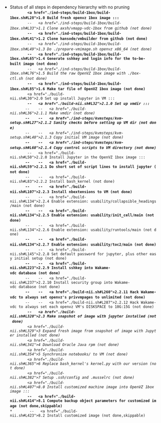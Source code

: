 * Status of all steps in dependency hierarchy with no pruning
<code>**&nbsp;&nbsp;&nbsp;&nbsp;&nbsp;&nbsp;&nbsp;&nbsp;<a&nbsp;href="./ind-steps/build-1box/build-1box.sh#L28">1.0</a>&nbsp;Build&nbsp;fresh&nbsp;openvz&nbsp;1box&nbsp;image&nbsp;:::</code><br>
<code>***&nbsp;&nbsp;&nbsp;&nbsp;&nbsp;&nbsp;&nbsp;&nbsp;--&nbsp;&nbsp;&nbsp;<a&nbsp;href="./ind-steps/build-1box/build-1box.sh#L33">1.1</a>&nbsp;Clone&nbsp;axsh/vmapp-vdc-1box&nbsp;from&nbsp;github&nbsp;(not&nbsp;done)</code><br>
<code>***&nbsp;&nbsp;&nbsp;&nbsp;&nbsp;&nbsp;&nbsp;&nbsp;--&nbsp;&nbsp;&nbsp;<a&nbsp;href="./ind-steps/build-1box/build-1box.sh#L41">1.2</a>&nbsp;Clone&nbsp;hansode/vmbuilder&nbsp;from&nbsp;github&nbsp;(not&nbsp;done)</code><br>
<code>***&nbsp;&nbsp;&nbsp;&nbsp;&nbsp;&nbsp;&nbsp;&nbsp;--&nbsp;&nbsp;&nbsp;<a&nbsp;href="./ind-steps/build-1box/build-1box.sh#L49">1.3</a>&nbsp;Do&nbsp;./prepare-vmimage.sh&nbsp;openvz&nbsp;x86_64&nbsp;(not&nbsp;done)</code><br>
<code>***&nbsp;&nbsp;&nbsp;&nbsp;&nbsp;&nbsp;&nbsp;&nbsp;--&nbsp;&nbsp;&nbsp;<a&nbsp;href="./ind-steps/build-1box/build-1box.sh#L65">1.4</a>&nbsp;Generate&nbsp;sshkey&nbsp;and&nbsp;login&nbsp;info&nbsp;for&nbsp;the&nbsp;to-be-built&nbsp;image&nbsp;(not&nbsp;done)</code><br>
<code>***&nbsp;&nbsp;&nbsp;&nbsp;&nbsp;&nbsp;&nbsp;&nbsp;--&nbsp;&nbsp;&nbsp;<a&nbsp;href="./ind-steps/build-1box/build-1box.sh#L76">1.5</a>&nbsp;Build&nbsp;the&nbsp;raw&nbsp;OpenVZ&nbsp;1box&nbsp;image&nbsp;with&nbsp;./box-ctl.sh&nbsp;(not&nbsp;done)</code><br>
<code>***&nbsp;&nbsp;&nbsp;&nbsp;&nbsp;&nbsp;&nbsp;&nbsp;--&nbsp;&nbsp;&nbsp;<a&nbsp;href="./ind-steps/build-1box/build-1box.sh#L85">1.6</a>&nbsp;Make&nbsp;tar&nbsp;file&nbsp;of&nbsp;OpenVZ&nbsp;1box&nbsp;image&nbsp;(not&nbsp;done)</code><br>
<code>**&nbsp;&nbsp;&nbsp;&nbsp;&nbsp;&nbsp;&nbsp;&nbsp;<a&nbsp;href="./build-nii.sh#L30">2.0</a>&nbsp;Set&nbsp;up&nbsp;install&nbsp;Jupyter&nbsp;in&nbsp;VM&nbsp;:::</code><br>
<code>***&nbsp;&nbsp;&nbsp;&nbsp;&nbsp;&nbsp;&nbsp;&nbsp;--&nbsp;&nbsp;&nbsp;<a&nbsp;href="./build-nii.sh#L32">2.1.0</a>&nbsp;Set&nbsp;up&nbsp;vmdir&nbsp;:::</code><br>
<code>****&nbsp;&nbsp;&nbsp;&nbsp;&nbsp;&nbsp;&nbsp;--&nbsp;&nbsp;&nbsp;&nbsp;--&nbsp;&nbsp;&nbsp;<a&nbsp;href="./build-nii.sh#L36">2.1.1</a>&nbsp;Make&nbsp;vmdir&nbsp;(not&nbsp;done)</code><br>
<code>****&nbsp;&nbsp;&nbsp;&nbsp;&nbsp;&nbsp;&nbsp;--&nbsp;&nbsp;&nbsp;&nbsp;--&nbsp;&nbsp;&nbsp;<a&nbsp;href="./ind-steps/kvmsteps/kvm-setup.sh#L27">2.1.2</a>&nbsp;Sanity&nbsp;checks&nbsp;before&nbsp;setting&nbsp;up&nbsp;VM&nbsp;dir&nbsp;(not&nbsp;done)</code><br>
<code>****&nbsp;&nbsp;&nbsp;&nbsp;&nbsp;&nbsp;&nbsp;--&nbsp;&nbsp;&nbsp;&nbsp;--&nbsp;&nbsp;&nbsp;<a&nbsp;href="./ind-steps/kvmsteps/kvm-setup.sh#L40">2.1.3</a>&nbsp;Copy&nbsp;initial&nbsp;VM&nbsp;image&nbsp;(not&nbsp;done)</code><br>
<code>****&nbsp;&nbsp;&nbsp;&nbsp;&nbsp;&nbsp;&nbsp;--&nbsp;&nbsp;&nbsp;&nbsp;--&nbsp;&nbsp;&nbsp;<a&nbsp;href="./ind-steps/kvmsteps/kvm-setup.sh#L60">2.1.4</a>&nbsp;Copy&nbsp;control&nbsp;scripts&nbsp;to&nbsp;VM&nbsp;directory&nbsp;(not&nbsp;done)</code><br>
<code>***&nbsp;&nbsp;&nbsp;&nbsp;&nbsp;&nbsp;&nbsp;&nbsp;--&nbsp;&nbsp;&nbsp;<a&nbsp;href="./build-nii.sh#L50">2.2.0</a>&nbsp;Install&nbsp;Jupyter&nbsp;in&nbsp;the&nbsp;OpenVZ&nbsp;1box&nbsp;image&nbsp;:::</code><br>
<code>****&nbsp;&nbsp;&nbsp;&nbsp;&nbsp;&nbsp;&nbsp;--&nbsp;&nbsp;&nbsp;&nbsp;--&nbsp;&nbsp;&nbsp;<a&nbsp;href="./build-nii.sh#L59">2.2.1</a>&nbsp;Do&nbsp;short&nbsp;set&nbsp;of&nbsp;script&nbsp;lines&nbsp;to&nbsp;install&nbsp;jupyter&nbsp;(not&nbsp;done)</code><br>
<code>****&nbsp;&nbsp;&nbsp;&nbsp;&nbsp;&nbsp;&nbsp;--&nbsp;&nbsp;&nbsp;&nbsp;--&nbsp;&nbsp;&nbsp;<a&nbsp;href="./build-nii.sh#L83">2.2.2</a>&nbsp;Install&nbsp;bash_kernel&nbsp;(not&nbsp;done)</code><br>
<code>****&nbsp;&nbsp;&nbsp;&nbsp;&nbsp;&nbsp;&nbsp;--&nbsp;&nbsp;&nbsp;&nbsp;--&nbsp;&nbsp;&nbsp;<a&nbsp;href="./build-nii.sh#L107">2.2.3</a>&nbsp;Install&nbsp;nbextensions&nbsp;to&nbsp;VM&nbsp;(not&nbsp;done)</code><br>
<code>****&nbsp;&nbsp;&nbsp;&nbsp;&nbsp;&nbsp;&nbsp;--&nbsp;&nbsp;&nbsp;&nbsp;--&nbsp;&nbsp;&nbsp;<a&nbsp;href="./build-nii.sh#L134">2.2.4</a>&nbsp;Enable&nbsp;extension:&nbsp;usability/collapsible_headings/main&nbsp;(not&nbsp;done)</code><br>
<code>****&nbsp;&nbsp;&nbsp;&nbsp;&nbsp;&nbsp;&nbsp;--&nbsp;&nbsp;&nbsp;&nbsp;--&nbsp;&nbsp;&nbsp;<a&nbsp;href="./build-nii.sh#L134">2.2.5</a>&nbsp;Enable&nbsp;extension:&nbsp;usability/init_cell/main&nbsp;(not&nbsp;done)</code><br>
<code>****&nbsp;&nbsp;&nbsp;&nbsp;&nbsp;&nbsp;&nbsp;--&nbsp;&nbsp;&nbsp;&nbsp;--&nbsp;&nbsp;&nbsp;<a&nbsp;href="./build-nii.sh#L134">2.2.6</a>&nbsp;Enable&nbsp;extension:&nbsp;usability/runtools/main&nbsp;(not&nbsp;done)</code><br>
<code>****&nbsp;&nbsp;&nbsp;&nbsp;&nbsp;&nbsp;&nbsp;--&nbsp;&nbsp;&nbsp;&nbsp;--&nbsp;&nbsp;&nbsp;<a&nbsp;href="./build-nii.sh#L134">2.2.7</a>&nbsp;Enable&nbsp;extension:&nbsp;usability/toc2/main&nbsp;(not&nbsp;done)</code><br>
<code>****&nbsp;&nbsp;&nbsp;&nbsp;&nbsp;&nbsp;&nbsp;--&nbsp;&nbsp;&nbsp;&nbsp;--&nbsp;&nbsp;&nbsp;<a&nbsp;href="./build-nii.sh#L145">2.2.8</a>&nbsp;Set&nbsp;default&nbsp;password&nbsp;for&nbsp;jupyter,&nbsp;plus&nbsp;other&nbsp;easy&nbsp;initial&nbsp;setup&nbsp;(not&nbsp;done)</code><br>
<code>****&nbsp;&nbsp;&nbsp;&nbsp;&nbsp;&nbsp;&nbsp;--&nbsp;&nbsp;&nbsp;&nbsp;--&nbsp;&nbsp;&nbsp;<a&nbsp;href="./build-nii.sh#L223">2.2.9</a>&nbsp;Install&nbsp;sshkey&nbsp;into&nbsp;Wakame-vdc&nbsp;database&nbsp;(not&nbsp;done)</code><br>
<code>****&nbsp;&nbsp;&nbsp;&nbsp;&nbsp;&nbsp;&nbsp;--&nbsp;&nbsp;&nbsp;&nbsp;--&nbsp;&nbsp;&nbsp;<a&nbsp;href="./build-nii.sh#L237">2.2.10</a>&nbsp;Install&nbsp;security&nbsp;group&nbsp;into&nbsp;Wakame-vdc&nbsp;database&nbsp;(not&nbsp;done)</code><br>
<code>****&nbsp;&nbsp;&nbsp;&nbsp;&nbsp;&nbsp;&nbsp;--&nbsp;&nbsp;&nbsp;&nbsp;--&nbsp;&nbsp;&nbsp;<a&nbsp;href="./build-nii.sh#L260">2.2.11</a>&nbsp;Hack&nbsp;Wakame-vdc&nbsp;to&nbsp;always&nbsp;set&nbsp;openvz's&nbsp;privvmpages&nbsp;to&nbsp;unlimited&nbsp;(not&nbsp;done)</code><br>
<code>****&nbsp;&nbsp;&nbsp;&nbsp;&nbsp;&nbsp;&nbsp;--&nbsp;&nbsp;&nbsp;&nbsp;--&nbsp;&nbsp;&nbsp;<a&nbsp;href="./build-nii.sh#L287">2.2.12</a>&nbsp;Hack&nbsp;Wakame-vdc&nbsp;to&nbsp;always&nbsp;set&nbsp;each&nbsp;openvz&nbsp;VM's&nbsp;DISKSPACE&nbsp;to&nbsp;10G:15G&nbsp;(not&nbsp;done)</code><br>
<code>***&nbsp;&nbsp;&nbsp;&nbsp;&nbsp;&nbsp;&nbsp;&nbsp;--&nbsp;&nbsp;&nbsp;<a&nbsp;href="./build-nii.sh#L320">2.3</a>&nbsp;Make&nbsp;snapshot&nbsp;of&nbsp;image&nbsp;with&nbsp;jupyter&nbsp;installed&nbsp;(not&nbsp;done)</code><br>
<code>**&nbsp;&nbsp;&nbsp;&nbsp;&nbsp;&nbsp;&nbsp;&nbsp;<a&nbsp;href="./build-nii.sh#L329">3</a>&nbsp;Expand&nbsp;fresh&nbsp;image&nbsp;from&nbsp;snapshot&nbsp;of&nbsp;image&nbsp;with&nbsp;Jupyter&nbsp;installed&nbsp;(not&nbsp;done)</code><br>
<code>**&nbsp;&nbsp;&nbsp;&nbsp;&nbsp;&nbsp;&nbsp;&nbsp;<a&nbsp;href="./build-nii.sh#L341">4</a>&nbsp;Download&nbsp;Oracle&nbsp;Java&nbsp;rpm&nbsp;(not&nbsp;done)</code><br>
<code>**&nbsp;&nbsp;&nbsp;&nbsp;&nbsp;&nbsp;&nbsp;&nbsp;<a&nbsp;href="./build-nii.sh#L354">5</a>&nbsp;Synchronize&nbsp;notebooks/&nbsp;to&nbsp;VM&nbsp;(not&nbsp;done)</code><br>
<code>**&nbsp;&nbsp;&nbsp;&nbsp;&nbsp;&nbsp;&nbsp;&nbsp;<a&nbsp;href="./build-nii.sh#L365">6</a>&nbsp;Replace&nbsp;bash_kernel's&nbsp;kernel.py&nbsp;with&nbsp;our&nbsp;version&nbsp;(not&nbsp;done)</code><br>
<code>**&nbsp;&nbsp;&nbsp;&nbsp;&nbsp;&nbsp;&nbsp;&nbsp;<a&nbsp;href="./build-nii.sh#L382">7</a>&nbsp;Setup&nbsp;.ssh/config&nbsp;and&nbsp;.musselrc&nbsp;(not&nbsp;done)</code><br>
<code>**&nbsp;&nbsp;&nbsp;&nbsp;&nbsp;&nbsp;&nbsp;&nbsp;<a&nbsp;href="./build-nii.sh#L407">8.0</a>&nbsp;Install&nbsp;customized&nbsp;machine&nbsp;image&nbsp;into&nbsp;OpenVZ&nbsp;1box&nbsp;image&nbsp;:::</code><br>
<code>***&nbsp;&nbsp;&nbsp;&nbsp;&nbsp;&nbsp;&nbsp;&nbsp;--&nbsp;&nbsp;&nbsp;<a&nbsp;href="./build-nii.sh#L414">8.1</a>&nbsp;Compute&nbsp;backup&nbsp;object&nbsp;parameters&nbsp;for&nbsp;customized&nbsp;image&nbsp;(not&nbsp;done,skippable)</code><br>
<code>***&nbsp;&nbsp;&nbsp;&nbsp;&nbsp;&nbsp;&nbsp;&nbsp;--&nbsp;&nbsp;&nbsp;<a&nbsp;href="./build-nii.sh#L423">8.2</a>&nbsp;Install&nbsp;customized&nbsp;image&nbsp;(not&nbsp;done,skippable)</code><br>
